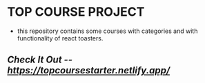 # TOP COURSE PROJECT

* this repository contains some courses with categories 
and with functionality of react toasters.

## *Check It Out -- https://topcoursestarter.netlify.app/* 

